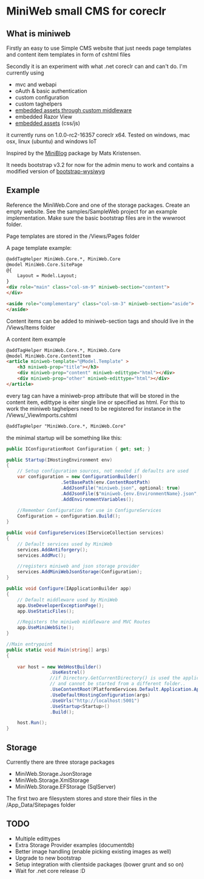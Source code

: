 # MiniWeb small CMS for coreclr

## What is miniweb
Firstly an easy to use Simple CMS website that just needs page templates and content item templates in form of cshtml files

Secondly it is an experiment with what .net coreclr can and can't do. I'm currently using
* mvc and webapi
* oAuth & basic authentication 
* custom configuration
* custom taghelpers
* [embedded assets through custom middleware](http://irooc.github.io/miniweb-coreclr/embedded-assets.html)
* embedded Razor View
* [embedded assets](http://irooc.github.io/miniweb-coreclr/embedded-assets.html) (css/js)

it currently runs on  1.0.0-rc2-16357 coreclr x64.
Tested on windows, mac osx, linux (ubuntu) and windows IoT 

Inspired by the [MiniBlog](https://github.com/madskristensen/miniblog) package by Mats Kristensen.

It needs bootstrap v3.2 for now for the admin menu to work and contains a modified version of [bootstrap-wysiwyg](http://github.com/mindmup/bootstrap-wysiwyg)  

## Example
Reference the MiniWeb.Core and one of the storage packages. Create an empty website. See the samples/SampleWeb project for an example implementation. Make sure the basic bootstrap files are in the wwwroot folder.

Page templates are stored in the /Views/Pages folder

A page template example:
```HTML
@addTagHelper MiniWeb.Core.*, MiniWeb.Core
@model MiniWeb.Core.SitePage
@{
	Layout = Model.Layout;
}
<div role="main" class="col-sm-9" miniweb-section="content">
</div>

<aside role="complementary" class="col-sm-3" miniweb-section="aside">
</aside>
```

Content items can be added to miniweb-section tags and should live in the /Views/Items folder

A content item example
```HTML
@addTagHelper MiniWeb.Core.*, MiniWeb.Core
@model MiniWeb.Core.ContentItem
<article miniweb-template="@Model.Template" >
	<h3 miniweb-prop="title"></h3>
	<div miniweb-prop="content" miniweb-edittype="html"></div>
	<div miniweb-prop="other" miniweb-edittype="html"></div>
</article>
```
every tag can have a miniweb-prop attribute that will be stored in the content item, edittype is eiter single line or specified as html. 
For this to work the miniweb taghelpers need to be registered for instance in the /Views/_ViewImports.cshtml
```HTML
@addTagHelper "MiniWeb.Core.*, MiniWeb.Core"
```


the minimal startup will be something like this:
```c#
public IConfigurationRoot Configuration { get; set; }

public Startup(IHostingEnvironment env)
{
	// Setup configuration sources, not needed if defaults are used
	var configuration = new ConfigurationBuilder()
					.SetBasePath(env.ContentRootPath)
					.AddJsonFile("miniweb.json", optional: true)
					.AddJsonFile($"miniweb.{env.EnvironmentName}.json", optional: true)
					.AddEnvironmentVariables();
					
	//Remember Configuration for use in ConfigureServices
	Configuration = configuration.Build();
}

public void ConfigureServices(IServiceCollection services)
{
	// Default services used by MiniWeb
	services.AddAntiforgery();
	services.AddMvc();

    //registers miniweb and json storage provider
	services.AddMiniWebJsonStorage(Configuration);
}

public void Configure(IApplicationBuilder app)
{
	// Default middleware used by MiniWeb
	app.UseDeveloperExceptionPage();
	app.UseStaticFiles();

	//Registers the miniweb middleware and MVC Routes
	app.UseMiniWebSite();
}

//Main entrypoint
public static void Main(string[] args)
{
    
	var host = new WebHostBuilder()
				.UseKestrel()
				//if Directory.GetCurrentDirectory() is used the application should be run from the base path 
				// and cannot be started from a different folder..
				.UseContentRoot(PlatformServices.Default.Application.ApplicationBasePath)
				.UseDefaultHostingConfiguration(args)
				.UseUrls("http://localhost:5001")
				.UseStartup<Startup>()
				.Build();

	host.Run();
}

```

## Storage
Currently there are three storage packages
* MiniWeb.Storage.JsonStorage
* MiniWeb.Storage.XmlStorage
* MiniWeb.Storage.EFStorage (SqlServer)

The first two are filesystem stores and store their files in the /App_Data/Sitepages folder

## TODO
* Multiple edittypes
* Extra Storage Provider examples (documentdb)
* Better image handling (enable picking existing images as well)
* Upgrade to new bootstrap
* Setup integration with clientside packages (bower grunt and so on)
* Wait for .net core release :D


